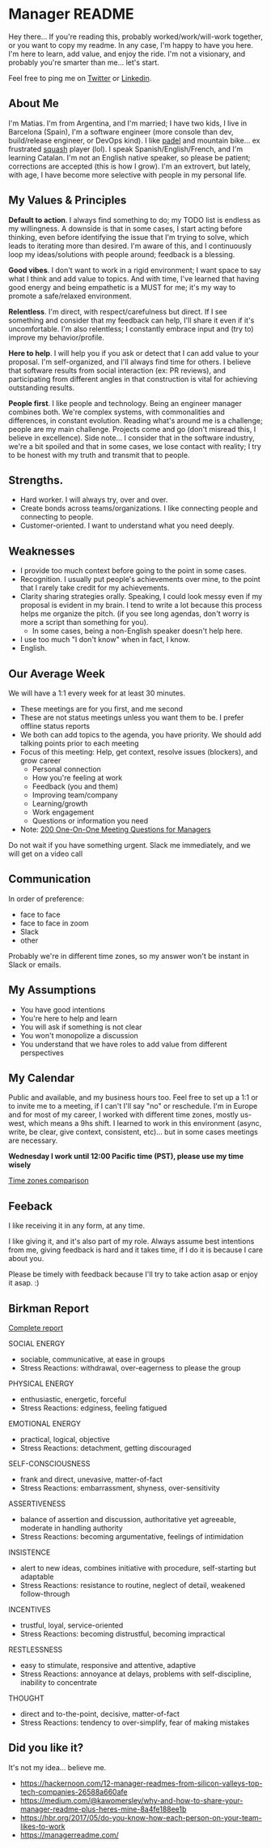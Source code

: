 # Manager README
Hey there... If you're reading this, probably worked/work/will-work together, or you want to copy my readme. In any case, I'm happy to have you here. I'm here to learn, add value, and enjoy the ride. I'm not a visionary, and probably you're smarter than me... let's start.

Feel free to ping me on [Twitter](https://twitter.com/matiasburni) or [Linkedin](https://www.linkedin.com/in/matiasburni/?locale=en_US).

## About Me
I'm Matias. I'm from Argentina, and I'm married; I have two kids, I live in Barcelona (Spain), I'm a software engineer (more console than dev, build/release engineer, or DevOps kind). I like [padel](https://www.youtube.com/watch?v=RGUOHfNaoco&ab_channel=WorldPadelTour) and mountain bike... ex frustrated [squash](https://www.youtube.com/watch?v=nTcvGK3k1IQ&ab_channel=PSASQUASHTV) player (lol). I speak Spanish/English/French, and I'm learning Catalan. I'm not an English native speaker, so please be patient; corrections are accepted (this is how I grow). I'm an extrovert, but lately, with age, I have become more selective with people in my personal life.

## My Values & Principles
**Default to action**. 
I always find something to do; my TODO list is endless as my willingness. A downside is that in some cases, I start acting before thinking, even before identifying the issue that I'm trying to solve, which leads to iterating more than desired. I'm aware of this, and I continuously loop my ideas/solutions with people around; feedback is a blessing.

**Good vibes**.
I don't want to work in a rigid environment; I want space to say what I think and add value to topics. And with time, I've learned that having good energy and being empathetic is a MUST for me; it's my way to promote a safe/relaxed environment.

**Relentless**.
I'm direct, with respect/carefulness but direct. If I see something and consider that my feedback can help, I'll share it even if it's uncomfortable. I'm also relentless; I constantly embrace input and (try to) improve my behavior/profile.

**Here to help**.
I will help you if you ask or detect that I can add value to your proposal. I'm self-organized, and I'll always find time for others. I believe that software results from social interaction (ex: PR reviews), and participating from different angles in that construction is vital for achieving outstanding results.

**People first**.
I like people and technology. Being an engineer manager combines both. We're complex systems, with commonalities and differences, in constant evolution. Reading what's around me is a challenge; people are my main challenge. Projects come and go (don't misread this, I believe in excellence). Side note... I consider that in the software industry, we're a bit spoiled and that in some cases, we lose contact with reality; I try to be honest with my truth and transmit that to people.

## Strengths.
* Hard worker. I will always try, over and over.
* Create bonds across teams/organizations. I like connecting people and connecting to people.
* Customer-oriented. I want to understand what you need deeply.

## Weaknesses
* I provide too much context before going to the point in some cases.
* Recognition. I usually put people's achievements over mine, to the point that I rarely take credit for my achievements.
* Clarity sharing strategies orally. Speaking, I could look messy even if my proposal is evident in my brain. I tend to write a lot because this process helps me organize the pitch. (if you see long agendas, don't worry is more a script than something for you).
  * In some cases, being a non-English speaker doesn't help here.
* I use too much "I don't know" when in fact, I know.
* English.

## Our Average Week
We will have a  1:1 every week for at least 30 minutes. 
* These meetings are for you first, and me second
* These are not status meetings unless you want them to be. I prefer offline status reports
* We both can add topics to the agenda, you have priority. We should add talking points prior to each meeting
* Focus of this meeting: Help, get context, resolve issues (blockers), and grow career
  * Personal connection
  * How you're feeling at work
  * Feedback (you and them)
  * Improving team/company
  * Learning/growth
  * Work engagement
  * Questions or information you need
* Note: [200 One-On-One Meeting Questions for Managers](https://fellow.app/blog/2019/one-on-one-meeting-questions-for-managers/)

Do not wait if you have something urgent. Slack me immediately, and we will get on a video call

## Communication
In order of preference:
* face to face
* face to face in zoom
* Slack
* other

Probably we're in different time zones, so my answer won't be instant in Slack or emails.

## My Assumptions
* You have good intentions
* You're here to help and learn
* You will ask if something is not clear
* You won't monopolize a discussion
* You understand that we have roles to add value from different perspectives

## My Calendar
Public and available, and my business hours too. 
Feel free to set up a 1:1 or to invite me to a meeting, if I can't I'll say "no" or reschedule.
I'm in Europe and for most of my career, I worked with different time zones, mostly us-west, which means a 9hs shift. I learned to work in this environment (async, write, be clear, give context, consistent, etc)... but in some cases meetings are necessary.

**Wednesday I work until 12:00 Pacific time (PST), please use my time wisely**

[Time zones comparison](https://www.worldtimebuddy.com/?pl=1&lid=3128760,8,5&h=3128760&hf=0) 

## Feeback
I like receiving it in any form, at any time.

I like giving it, and it's also part of my role. Always assume best intentions from me, giving feedback is hard and it takes time, if I do it is because I care about you.

Please be timely with feedback because I'll try to take action asap or enjoy it asap. :)

## Birkman Report

[Complete report](Birkman_report.pdf)

SOCIAL ENERGY
* sociable, communicative, at ease in groups
* Stress Reactions: withdrawal, over-eagerness to please the group

PHYSICAL ENERGY
* enthusiastic, energetic, forceful
* Stress Reactions: edginess, feeling fatigued

EMOTIONAL ENERGY
* practical, logical, objective
* Stress Reactions: detachment, getting discouraged

SELF-CONSCIOUSNESS
* frank and direct, unevasive, matter-of-fact
* Stress Reactions: embarrassment, shyness, over-sensitivity

ASSERTIVENESS
* balance of assertion and discussion, authoritative yet agreeable, moderate in handling authority
* Stress Reactions: becoming argumentative, feelings of intimidation

INSISTENCE
* alert to new ideas, combines initiative with procedure, self-starting but adaptable
* Stress Reactions: resistance to routine, neglect of detail, weakened follow-through

INCENTIVES
* trustful, loyal, service-oriented
* Stress Reactions: becoming distrustful, becoming impractical

RESTLESSNESS
* easy to stimulate, responsive and attentive, adaptive
* Stress Reactions: annoyance at delays, problems with self-discipline, inability to concentrate

THOUGHT
* direct and to-the-point, decisive, matter-of-fact
* Stress Reactions: tendency to over-simplify, fear of making mistakes


## Did you like it?
It's not my idea... believe me.
* https://hackernoon.com/12-manager-readmes-from-silicon-valleys-top-tech-companies-26588a660afe
* https://medium.com/@kawomersley/why-and-how-to-share-your-manager-readme-plus-heres-mine-8a4fe188ee1b
* https://hbr.org/2017/05/do-you-know-how-each-person-on-your-team-likes-to-work
* https://managerreadme.com/
